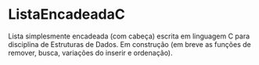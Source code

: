 # ListaEncadeadaC
Lista simplesmente encadeada (com cabeça) escrita em linguagem C para disciplina de Estruturas de Dados. Em construção (em breve as funções de remover, busca, variações do inserir e ordenação).
